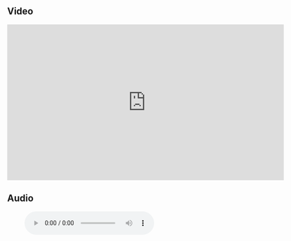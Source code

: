 ## Video

<iframe src="https://player.vimeo.com/video/663145005?h=4dec3e2eab&title=0&byline=0" width="640" height="360" frameborder="0" allow="autoplay; fullscreen; picture-in-picture" allowfullscreen></iframe>

## Audio

<figure class="wp-block-audio"><audio controls src="https://markmayberry.net/wp-content/uploads/bible-study/2021-12-26-pm-PL-The-Patience-of-God.mp3"></audio></figure>
